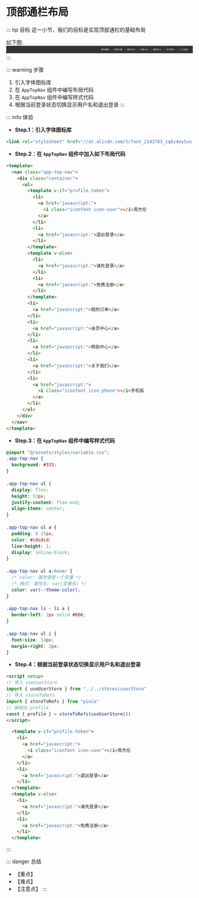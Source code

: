 # 顶部通栏布局

::: tip 目标
这一小节，我们的目标是实现顶部通栏的基础布局

如下图:
![topnav](./images/24.png)
:::

::: warning 步骤

1. 引入字体图标库
2. 在 `AppTopNav` 组件中编写布局代码
3. 在 `AppTopNav` 组件中编写样式代码
4. 根据当前登录状态切换显示用户名和退出登录
:::

::: info 体验

* **Step.1：引入字体图标库**

```html
<link rel="stylesheet" href="//at.alicdn.com/t/font_2143783_iq6z4ey5vu.css">
```

* **Step.2：在 `AppTopNav` 组件中加入如下布局代码**

```html
<template>
  <nav class="app-top-nav">
    <div class="container">
      <ul>
        <template v-if="profile.token">
          <li>
            <a href="javascript:">
              <i class="iconfont icon-user"></i>周杰伦
            </a>
          </li>
          <li>
            <a href="javascript:">退出登录</a>
          </li>
        </template>
        <template v-else>
          <li>
            <a href="javascript:">请先登录</a>
          </li>
          <li>
            <a href="javascript:">免费注册</a>
          </li>
        </template>
        <li>
          <a href="javascript:">我的订单</a>
        </li>
        <li>
          <a href="javascript:">会员中心</a>
        </li>
        <li>
          <a href="javascript:">帮助中心</a>
        </li>
        <li>
          <a href="javascript:">关于我们</a>
        </li>
        <li>
          <a href="javascript:">
            <i class="iconfont icon-phone"></i>手机版
          </a>
        </li>
      </ul>
    </div>
  </nav>
</template>
```

* **Step.3：在 `AppTopNav` 组件中编写样式代码**

```css
@import "@/assets/styles/variable.css";
.app-top-nav {
  background: #333;
}

.app-top-nav ul {
  display: flex;
  height: 53px;
  justify-content: flex-end;
  align-items: center;
}

.app-top-nav ul a {
  padding: 0 15px;
  color: #cdcdcd;
  line-height: 1;
  display: inline-block;
}

.app-top-nav ul a:hover {
  /* color: 属性值是一个变量 */
  /* 格式: 属性名: var(变量名) */
  color: var(--theme-color);
}

.app-top-nav li ~ li a {
  border-left: 2px solid #666;
}

.app-top-nav ul i {
  font-size: 14px;
  margin-right: 2px;
}
```

* **Step.4：根据当前登录状态切换显示用户名和退出登录**

```html
<script setup>
// 导入 useUserStore
import { useUserStore } from "../../stores/userStore"
// 导入 storeToRefs
import { storeToRefs } from "pinia"
// 解构出 profile
const { profile } = storeToRefs(useUserStore()) 
</script>
```

```html
  <template v-if="profile.token">
    <li>
      <a href="javascript:">
        <i class="iconfont icon-user"></i>周杰伦
      </a>
    </li>
    <li>
      <a href="javascript:">退出登录</a>
    </li>
  </template>
  <template v-else>
    <li>
      <a href="javascript:">请先登录</a>
    </li>
    <li>
      <a href="javascript:">免费注册</a>
    </li>
  </template>
```

:::

::: danger 总结

* 【重点】
* 【难点】
* 【注意点】
:::
